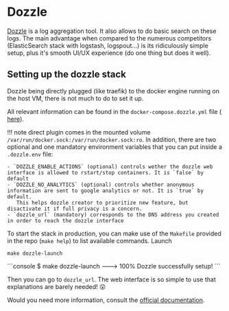 # Dozzle

 <a href=https://dozzle.dev/ class="external-link" target="_blank">Dozzle</a> is a log aggregation tool. It
also allows to do basic search on these logs. The main advantage when compared to the numerous 
competitors (ElasticSearch stack with logstash, logspout...) is its ridiculously simple setup, plus 
 it's smooth UI/UX experience (do one thing but does it well).
 
## Setting up the dozzle stack 

Dozzle being directly plugged (like traefik) to the docker engine running on the host VM, there is not much to do to set it up.

All relevant information can be found in the `docker-compose.dozzle.yml` file (
<a href=https://github.com/SE-Sustainability-OSS/ecodev-infra/blob/main/docker-compose.dozzle.yml class="external-link" target="_blank">here</a>).

!!! note
    direct plugin comes in the mounted volume `/var/run/docker.sock:/var/run/docker.sock:ro`. In addition, there 
    are two optional and one mandatory environment variables that you can put inside a `.dozzle.env` file:

    - `DOZZLE_ENABLE_ACTIONS` (optional) controls wether the dozzle web interface is allowed to rstart/stop containers. It is `false` by default
    - `DOZZLE_NO_ANALYTICS` (optional) controls whether anonymous information are sent to google analytics or not. It is `true` by default.
       This helps dozzle creator to prioritize new feature, but disactivate it if full privacy is a concern.
    - `dozzle_url` (mandatory) corresponds to the DNS address you created in order to reach the dozzle interface 

To start the stack in production, you can make use of the `Makefile` provided in the repo (`make help`) to list available commands. Launch

```shell
make dozzle-launch
```

<div class="termy">
```console
$ make dozzle-launch
---> 100%
Dozzle successfully setup!
```
</div>

Then you can go to `dozzle_url`. The web interface is so simple to use that explanations are barely needed! 😲

Would you need more information, consult the  <a href=https://dozzle.dev/guide/what-is-dozzle class="external-link" target="_blank">official documentation</a>. 